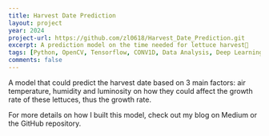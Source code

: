 ```yaml
---
title: Harvest Date Prediction
layout: project
year: 2024
project-url: https://github.com/zl0618/Harvest_Date_Prediction.git
excerpt: A prediction model on the time needed for lettuce harvest🥬
tags: [Python, OpenCV, Tensorflow, CONV1D, Data Analysis, Deep Learning]
comments: false
---
```

A model that could predict the harvest date based on 3 main factors: air temperature, humidity and luminosity on how they could affect the growth rate of these lettuces, thus the growth rate.

For more details on how I built this model, check out my blog on Medium or the GitHub repository.
